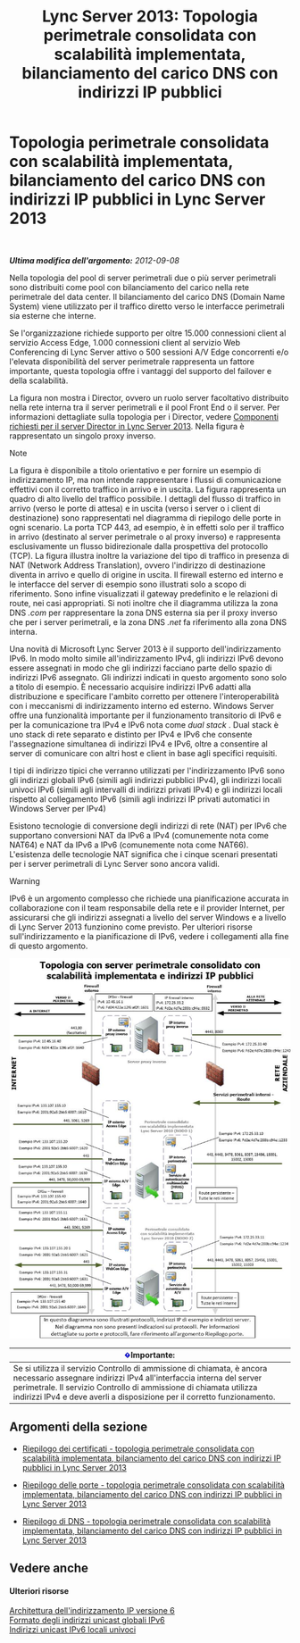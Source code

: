 ﻿---
title: 'Lync Server 2013: Topologia perimetrale consolidata con scalabilità implementata, bilanciamento del carico DNS con indirizzi IP pubblici'
TOCTitle: Topologia perimetrale consolidata con scalabilità implementata, bilanciamento del carico DNS con indirizzi IP pubblici
ms:assetid: 2b854f6d-3d3f-4961-a5f8-a03f47740df0
ms:mtpsurl: https://technet.microsoft.com/it-it/library/JJ204761(v=OCS.15)
ms:contentKeyID: 49300026
ms.date: 08/24/2015
mtps_version: v=OCS.15
ms.translationtype: HT
---

# Topologia perimetrale consolidata con scalabilità implementata, bilanciamento del carico DNS con indirizzi IP pubblici in Lync Server 2013

 

_**Ultima modifica dell'argomento:** 2012-09-08_

Nella topologia del pool di server perimetrali due o più server perimetrali sono distribuiti come pool con bilanciamento del carico nella rete perimetrale del data center. Il bilanciamento del carico DNS (Domain Name System) viene utilizzato per il traffico diretto verso le interfacce perimetrali sia esterne che interne.

Se l'organizzazione richiede supporto per oltre 15.000 connessioni client al servizio Access Edge, 1.000 connessioni client al servizio Web Conferencing di Lync Server attivo o 500 sessioni A/V Edge concorrenti e/o l'elevata disponibilità del server perimetrale rappresenta un fattore importante, questa topologia offre i vantaggi del supporto del failover e della scalabilità.

La figura non mostra i Director, ovvero un ruolo server facoltativo distribuito nella rete interna tra il server perimetrali e il pool Front End o il server. Per informazioni dettagliate sulla topologia per i Director, vedere [Componenti richiesti per il server Director in Lync Server 2013](lync-server-2013-components-required-for-the-director.md). Nella figura è rappresentato un singolo proxy inverso.


> [!NOTE]
> La figura è disponibile a titolo orientativo e per fornire un esempio di indirizzamento IP, ma non intende rappresentare i flussi di comunicazione effettivi con il corretto traffico in arrivo e in uscita. La figura rappresenta un quadro di alto livello del traffico possibile. I dettagli del flusso di traffico in arrivo (verso le porte di attesa) e in uscita (verso i server o i client di destinazione) sono rappresentati nel diagramma di riepilogo delle porte in ogni scenario. La porta TCP 443, ad esempio, è in effetti solo per il traffico in arrivo (destinato al server perimetrale o al proxy inverso) e rappresenta esclusivamente un flusso bidirezionale dalla prospettiva del protocollo (TCP). La figura illustra inoltre la variazione del tipo di traffico in presenza di NAT (Network Address Translation), ovvero l'indirizzo di destinazione diventa in arrivo e quello di origine in uscita. Il firewall esterno ed interno e le interfacce del server di esempio sono illustrati solo a scopo di riferimento. Sono infine visualizzati il gateway predefinito e le relazioni di route, nei casi appropriati. Si noti inoltre che il diagramma utilizza la zona DNS <EM>.com</EM> per rappresentare la zona DNS esterna sia per il proxy inverso che per i server perimetrali, e la zona DNS <EM>.net</EM> fa riferimento alla zona DNS interna.



Una novità di Microsoft Lync Server 2013 è il supporto dell'indirizzamento IPv6. In modo molto simile all'indirizzamento IPv4, gli indirizzi IPv6 devono essere assegnati in modo che gli indirizzi facciano parte dello spazio di indirizzi IPv6 assegnato. Gli indirizzi indicati in questo argomento sono solo a titolo di esempio. È necessario acquisire indirizzi IPv6 adatti alla distribuzione e specificare l'ambito corretto per ottenere l'interoperabilità con i meccanismi di indirizzamento interno ed esterno. Windows Server offre una funzionalità importante per il funzionamento transitorio di IPv6 e per la comunicazione tra IPv4 e IPv6 nota come *dual stack* . Dual stack è uno stack di rete separato e distinto per IPv4 e IPv6 che consente l'assegnazione simultanea di indirizzi IPv4 e IPv6, oltre a consentire al server di comunicare con altri host e client in base agli specifici requisiti.

I tipi di indirizzo tipici che verranno utilizzati per l'indirizzamento IPv6 sono gli indirizzi globali IPv6 (simili agli indirizzi pubblici IPv4), gli indirizzi locali univoci IPv6 (simili agli intervalli di indirizzi privati IPv4) e gli indirizzi locali rispetto al collegamento IPv6 (simili agli indirizzi IP privati automatici in Windows Server per IPv4)

Esistono tecnologie di conversione degli indirizzi di rete (NAT) per IPv6 che supportano conversioni NAT da IPv6 a IPv4 (comunemente nota come NAT64) e NAT da IPv6 a IPv6 (comunemente nota come NAT66). L'esistenza delle tecnologie NAT significa che i cinque scenari presentati per i server perimetrali di Lync Server sono ancora validi.


> [!WARNING]
> IPv6 è un argomento complesso che richiede una pianificazione accurata in collaborazione con il team responsabile della rete e il provider Internet, per assicurarsi che gli indirizzi assegnati a livello del server Windows e a livello di Lync Server 2013 funzionino come previsto. Per ulteriori risorse sull'indirizzamento e la pianificazione di IPv6, vedere i collegamenti alla fine di questo argomento.



![Topologia perimetrale consolidata con scalabilità implementata](images/JJ204761.7c1e3e6b-9b1b-4ac6-b0e7-9c256dbc2537(OCS.15).jpg "Topologia perimetrale consolidata con scalabilità implementata")

<table>
<thead>
<tr class="header">
<th><img src="images/Gg412908.important(OCS.15).gif" title="important" alt="important" />Importante:</th>
</tr>
</thead>
<tbody>
<tr class="odd">
<td>Se si utilizza il servizio Controllo di ammissione di chiamata, è ancora necessario assegnare indirizzi IPv4 all'interfaccia interna del server perimetrale. Il servizio Controllo di ammissione di chiamata utilizza indirizzi IPv4 e deve averli a disposizione per il corretto funzionamento.</td>
</tr>
</tbody>
</table>


## Argomenti della sezione

  - [Riepilogo dei certificati - topologia perimetrale consolidata con scalabilità implementata, bilanciamento del carico DNS con indirizzi IP pubblici in Lync Server 2013](lync-server-2013-certificate-summary-scaled-consolidated-edge-dns-load-balancing-with-public-ip-addresses.md)

  - [Riepilogo delle porte - topologia perimetrale consolidata con scalabilità implementata, bilanciamento del carico DNS con indirizzi IP pubblici in Lync Server 2013](lync-server-2013-port-summary-scaled-consolidated-edge-dns-load-balancing-with-public-ip-addresses.md)

  - [Riepilogo di DNS - topologia perimetrale consolidata con scalabilità implementata, bilanciamento del carico DNS con indirizzi IP pubblici in Lync Server 2013](lync-server-2013-dns-summary-scaled-consolidated-edge-dns-load-balancing-with-public-ip-addresses.md)

## Vedere anche

#### Ulteriori risorse

[Architettura dell'indirizzamento IP versione 6](http://tools.ietf.org/html/rfc4291)  
[Formato degli indirizzi unicast globali IPv6](http://tools.ietf.org/html/rfc3587)  
[Indirizzi unicast IPv6 locali univoci](http://tools.ietf.org/html/rfc4193)

